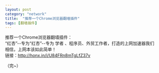 ```yaml
---
layout: post
category: "network"
title:  "推荐一个Chrome浏览器翻墙插件"
tags: [翻墙插件]
---
```

推荐一个Chrome浏览器翻墙插件：  
“红杏”--专为“红杏”--专为 学者 、程序员、外贸工作者，打造的上网加速器我们相信，上网本该如此简单！  
链接：<http://honx.in/i/U84FRn8mTgLfZ37v>  

（完~）
